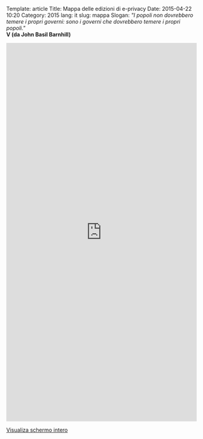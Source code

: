 Template: article
Title: Mappa delle edizioni di e-privacy
Date: 2015-04-22 10:20
Category: 2015
lang: it
slug: mappa
Slogan: <i>"I popoli non dovrebbero temere i propri governi: sono i governi che dovrebbero temere i propri popoli."</i><br/><b>V (da John Basil Barnhill)</b>

<!-- Usa height="1000px" -->
<div>
<iframe width="100%" height="1000px" frameBorder="0" src="http://umap.openstreetmap.fr/it/map/eprivacy-3_58511?scaleControl=false&miniMap=false&scrollWheelZoom=false&zoomControl=true&allowEdit=false&moreControl=true&datalayersControl=true&onLoadPanel=undefined&captionBar=false"></iframe><p><a href="http://umap.openstreetmap.fr/it/map/eprivacy-3_58511">Visualiza schermo intero</a></p>
</div>

